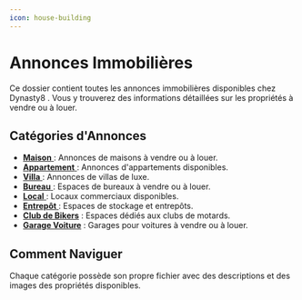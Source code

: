 ```yaml
---
icon: house-building
---
```


# Annonces Immobilières

Ce dossier contient toutes les annonces immobilières disponibles chez Dynasty8 . Vous y trouverez des informations détaillées sur les propriétés à vendre ou à louer.

## Catégories d'Annonces

* [**Maison** ](maison.md): Annonces de maisons à vendre ou à louer.
* [**Appartement** ](appartement.md): Annonces d'appartements disponibles.
* [**Villa** ](villa.md): Annonces de villas de luxe.
* [**Bureau** ](bureau.md): Espaces de bureaux à vendre ou à louer.
* [**Local** ](local.md): Locaux commerciaux disponibles.
* [**Entrepôt** ](entrepot.md): Espaces de stockage et entrepôts.
* [**Club de Bikers**](club_de_bikers.md) : Espaces dédiés aux clubs de motards.
* [**Garage Voiture**](garage-voiture.md) : Garages pour voitures à vendre ou à louer.

## Comment Naviguer

Chaque catégorie possède son propre fichier avec des descriptions et des images des propriétés disponibles.
